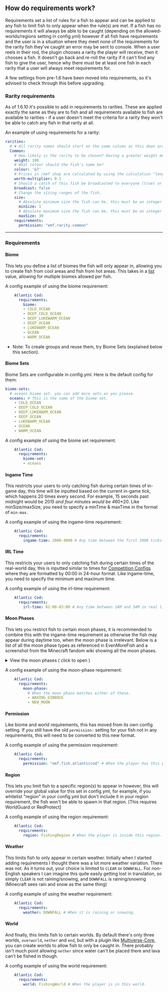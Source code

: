 ## How do requirements work?
Requirements set a list of rules for a fish to appear and can be applied to any fish to limit fish to only appear when the rule(s) are met. If a fish has no requirements it will always be able to be caught (depending on the allowed-worlds/regions setting in config.yml) however if all fish have requirements and the user is in a situation where they meet none of the requirements for the rarity fish they've caught an error may be sent to console. When a user reels in their rod, the plugin chooses a rarity the player will receive, then it chooses a fish. It doesn't go back and re-roll the rarity if it can't find any fish to give the user, hence why there must be at least one fish in each rarity that a user will always meet requirements for. 

A few settings from pre-1.6 have been moved into requirements, so it's advised to check through this before upgrading.

### Rarity requirements
As of 1.6.10 it's possible to add in requirements to rarities. These are applied exactly the same as they are to fish and all requirements available to fish are available to rarities - if a user doesn't meet the criteria for a rarity they won't be able to catch any fish in that rarity at all.

An example of using requirements for a rarity:
```yaml
rarities:
  # ▼ All rarity names should start on the same column as this down arrow.
  Common:
    # How likely is the rarity to be chosen? Having a greater weight means the rarity is more likely to be chosen (the total weights don't have to add to 100)
    weight: 100
    # What colour should the fish's name be?
    colour: '&7'
    # Prices in /emf shop are calculated by using the calculation "length * worth-multiplier". You can change the worth-multiplier here.
    worth-multiplier: 0.1
    # Should a catch of this fish be broadcasted to everyone (true) or just the fisher (false)?
    broadcast: false
    # Change the sizing ranges of the fish.
    size:
      # Absolute minimum size the fish can be, this must be an integer
      minSize: 1
      # Absolute maximum size the fish can be, this must be an integer
      maxSize: 30
    requirements:
      permission: "emf.rarity.common"
```

***

### Requirements

#### Biome
This lets you define a list of biomes the fish will only appear in, allowing you to create fish from cool areas and fish from hot areas. This takes in a <u>list</u> value, allowing for multiple biomes allowed per fish.

A config example of using the biome requirement:
```yaml
    Atlantic Cod:
      requirements:
        biome:
        - COLD_OCEAN
        - DEEP_COLD_OCEAN
        - DEEP_LUKEWARM_OCEAN
        - DEEP_OCEAN
        - LUKEWARM_OCEAN
        - OCEAN
        - WARM_OCEAN
```

- Note: To create groups and reuse them, try Biome Sets (explained below this section).

#### Biome Sets

Biome Sets are configurable in config.yml. Here is the default config for them:
```yaml
biome-sets:
  # oceans biome set. you can add more sets as you please.
  oceans: # This is the name of the biome set.
    - COLD_OCEAN
    - DEEP_COLD_OCEAN
    - DEEP_LUKEWARM_OCEAN
    - DEEP_OCEAN
    - LUKEWARM_OCEAN
    - OCEAN
    - WARM_OCEAN
```

A config example of using the biome set requirement:
```yaml
    Atlantic Cod:
      requirements:
        biome-set:
        - oceans
```

#### Ingame Time
This restricts your users to only catching fish during certain times of in-game day, this time will be inputted based on the current in-game tick, which happens 20 times every second. For example, 15 seconds past midnight would be 20*15 and four minutes would be 4*60*20. Like minSize/maxSize, you need to specify a minTime & maxTime in the format of `min-max`.

A config example of using the ingame-time requirement:
```yaml
    Atlantic Cod:
      requirements:
        ingame-time: 2000-4000 # Any time between the first 2000 ticks (100 seconds) and 4000 ticks (200 seconds) of the ingame day.
```

#### IRL Time
This restricts your users to only catching fish during certain times of the real-world day, this is inputted similar to times for [Competition Configs](https://github.com/Oheers/EvenMoreFish/wiki/Competition-Configs#option-1-times) where they are formatted by 00:00 in 24-hour format. Like ingame-time, you need to specify the minimum and maximum time.

A config example of using the irl-time requirement:
```yaml
    Atlantic Cod:
      requirements:
        irl-time: 01:00-03:00 # Any time between 1AM and 3AM in real life.
```

#### Moon Phases
This lets you restrict fish to certain moon phases, it is recommended to combine this with the ingame-time requirement as otherwise the fish may appear during daytime too, when the moon phase is irrelevant. Below is a list of all the moon phase types as referenced in EvenMoreFish and a screenshot from the Minecraft fandom wiki showing all the moon phases.

<details>
  <summary>View the moon phases ( click to open )</summary>

* `FULL_MOON`
* `WANING_GIBBOUS`
* `LAST_QUARTER`
* `WANING_CRESCENT`
* `NEW_MOON`
* `WAXING_CRESCENT`
* `FIRST_QUARTER`
* `WAXING_GIBBOUS`

Moon Phases listed on the Minecraft Wiki: https://minecraft.wiki/w/Moon#Phases

</details>

A config example of using the moon-phase requirement:
```yaml
    Atlantic Cod:
      requirements:
        moon-phase:
          # When the moon phase matches either of these.
          - WAXING_GIBBOUS
          - NEW_MOON
```

#### Permission
Like biome and world requirements, this has moved from its own config setting. If you still have the old `permission:` setting for your fish not in any requirements, this will need to be converted to this new format.

A config example of using the permission requirement:
```yaml
    Atlantic Cod:
      requirements:
        permission: "emf.fish.atlanticcod" # When the player has this permission.
```

#### Region
This lets you limit fish to a specific region(s) to appear in however, this will override your global value for this set in config.yml, for example, if you whitelist "region" in your config.yml but don't include it in your region requirement, the fish won't be able to spawn in that region. 
[This requires WorldGuard or RedProtect]

A config example of using the region requirement:
```yaml
    Atlantic Cod:
      requirements:
        region: FishingRegion # When the player is inside this region.
```

#### Weather
This limits fish to only appear in certain weather. Initially when I started adding requirements I thought there was a lot more weather variation. There was not. As it turns out, your choice is limited to `CLEAR` or `DOWNFALL`. For non-English speakers I can imagine this quite easily getting lost in translation, so simply `CLEAR` is not raining/snowing, and `DOWNFALL` is raining/snowing (Minecraft sees rain and snow as the same thing)

A config example of using the weather requirement:
```yaml
    Atlantic Cod:
      requirements:
        weather: DOWNFALL # When it is raining or snowing.
```

#### World
And finally, this limits fish to certain worlds. By default there's only three worlds, `overworld`, `nether` and `end`, but with a plugin like [Multiverse-Core](https://www.spigotmc.org/resources/multiverse-core.390/), you can create worlds to allow fish to only be caught in. There probably isn't much point allowing `nether` since water can't be placed there and lava can't be fished in though.

A config example of using the world requirement:
```yaml
    Atlantic Cod:
      requirements:
        world: FishingWorld # When the player is in this world.
```